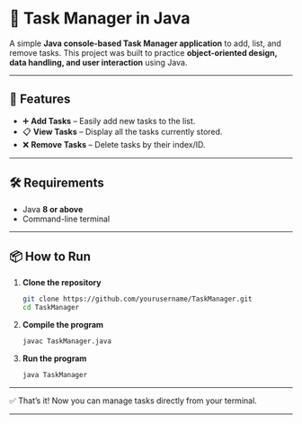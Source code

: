 # 📝 Task Manager in Java

A simple **Java console-based Task Manager application** to add, list, and remove tasks. This project was built to practice **object-oriented design, data handling, and user interaction** using Java.

---

## 🚀 Features

* ➕ **Add Tasks** – Easily add new tasks to the list.
* 📋 **View Tasks** – Display all the tasks currently stored.
* ❌ **Remove Tasks** – Delete tasks by their index/ID.

---

## 🛠️ Requirements

* Java **8 or above**
* Command-line terminal

---

## 📦 How to Run

1. **Clone the repository**

   ```bash
   git clone https://github.com/yourusername/TaskManager.git
   cd TaskManager
   ```

2. **Compile the program**

   ```bash
   javac TaskManager.java
   ```

3. **Run the program**

   ```bash
   java TaskManager
   ```

---

✅ That’s it! Now you can manage tasks directly from your terminal.

---
